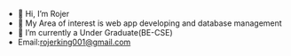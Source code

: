 - 👋 Hi, I’m Rojer
- 👀 My Area of interest is web app developing and database management
- 🌱 I’m currently a Under Graduate(BE-CSE)
-  Email:rojerking001@gmail.com

<!---
Rojer19bcs018/Rojer19bcs018 is a ✨ special ✨ repository because its `README.md` (this file) appears on your GitHub profile.
You can click the Preview link to take a look at your changes.
--->

